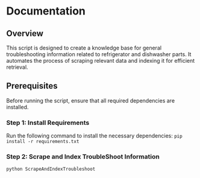 # Documentation

## Overview
This script is designed to create a knowledge base for general troubleshooting information related to refrigerator and dishwasher parts. It automates the process of scraping relevant data and indexing it for efficient retrieval.

## Prerequisites
Before running the script, ensure that all required dependencies are installed.

### Step 1: Install Requirements
Run the following command to install the necessary dependencies:
```pip install -r requirements.txt```

### Step 2: Scrape and Index TroubleShoot Information

```python ScrapeAndIndexTroubleshoot```

